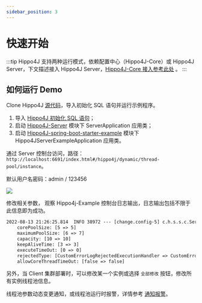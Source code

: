 ```yaml
---
sidebar_position: 3
---
```


# 快速开始

:::tip
Hippo4J 支持两种运行模式，依赖配置中心（Hippo4J-Core）或 Hippo4J Server，下文描述接入 Hippo4J
Server，[Hippo4J-Core 接入参考此处](/docs/user_docs/getting-started/hippo4j-core-start.md) 。
:::

## 如何运行 Demo

Clone Hippo4J [源代码](https://github.com/longtai-cn/hippo4j)，导入初始化 SQL 语句并运行示例程序。

1. 导入 [Hippo4J 初始化 SQL 语句](https://github.com/longtai-cn/hippo4j/blob/develop/hippo4j-server/conf/hippo4j_manager.sql)；
2. 启动 [Hippo4J-Server](https://github.com/longtai-cn/hippo4j/tree/develop/hippo4j-server) 模块下 ServerApplication 应用类；
3. 启动 [Hippo4J-spring-boot-starter-example](https://github.com/opengoofy/hippo4j/tree/develop/hippo4j-example/hippo4j-spring-boot-starter-example) 模块下 Hippo4JServerExampleApplication 应用类。

通过 Server 控制台访问，路径：`http://localhost:6691/index.html#/hippo4j/dynamic/thread-pool/instance`。

默认用户名密码：admin / 123456

![](https://images-machen.oss-cn-beijing.aliyuncs.com/image-20220813173811668.png)

修改相关参数， 观察 Hippo4j-Example 控制台日志输出，日志输出包括不限于此信息即为成功。

```tex
2022-08-13 21:26:25.814  INFO 38972 --- [change.config-5] c.h.s.s.c.ServerThreadPoolDynamicRefresh : Dynamic thread pool change parameter: [message-produce]
    corePoolSize: [5 => 5]
    maximumPoolSize: [6 => 7]
    capacity: [10 => 10]
    keepAliveTime: [3 => 3]
    executeTimeOut: [0 => 0]
    rejectedType: [CustomErrorLogRejectedExecutionHandler => CustomErrorLogRejectedExecutionHandler]
    allowCoreThreadTimeOut: [false => false]
```

另外，当 Client 集群部署时，可以修改某一个实例或选择 `全部修改` 按钮，修改所有实例线程池信息。

线程池参数动态变更通知，或线程池运行时报警，详情参考 [通知报警](/docs/user_docs/user_guide/alarm.md)。
